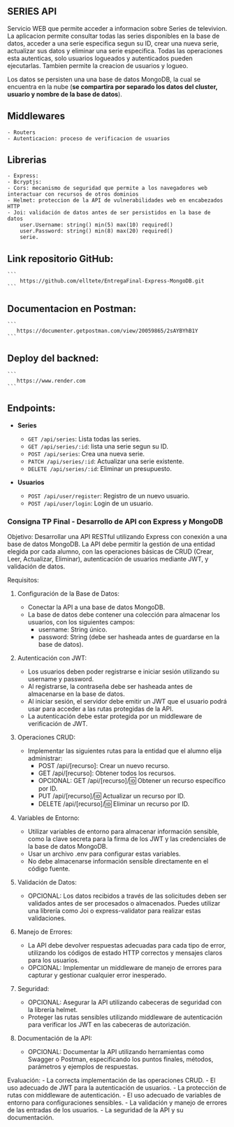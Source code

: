 
## SERIES API

Servicio WEB que permite acceder a informacion sobre Series de televivion.
La aplicacion permite consultar todas las series disponibles en la base de datos, acceder a una serie especifica segun su ID, crear una nueva serie, actualizar sus datos y eliminar una serie especifica. Todas las operaciones esta autenticas, solo usuarios logueados y autenticados pueden ejecutarlas.
Tambien permite la creacion de usuarios y logueo.

Los datos se persisten una una base de datos MongoDB, la cual se encuentra en la nube (**se compartira por separado los datos del cluster, usuario y nombre de la base de datos**).

## Middlewares

    - Routers
    - Autenticacion: proceso de verificacion de usuarios

## Librerias

    - Express: 
    - Bcryptjs: 
    - Cors: mecanismo de seguridad que permite a los navegadores web interactuar con recursos de otros dominios
    - Helmet: proteccion de la API de vulnerabilidades web en encabezados HTTP
    - Joi: validación de datos antes de ser persistidos en la base de datos
        user.Username: string() min(5) max(10) required()
        user.Password: string() min(8) max(20) required()
        serie.

## Link repositorio GitHub: 
    ```
        https://github.com/elltete/EntregaFinal-Express-MongoDB.git
    ```

## Documentacion en Postman:
    ```
       https://documenter.getpostman.com/view/20059865/2sAYBYhB1Y
    ```

## Deploy del backned:
    ```
       https://www.render.com
    ```


## Endpoints:

-  **Series**

   -  `GET /api/series`: Lista todas las series.
   -  `GET /api/series/:id`: lista una serie segun su ID.
   -  `POST /api/series`: Crea una nueva serie.
   -  `PATCH /api/series/:id`: Actualizar una serie existente.
   -  `DELETE /api/series/:id`: Eliminar un presupuesto.   

-  **Usuarios**

   -  `POST /api/user/register`: Registro de un nuevo usuario.
   -  `POST /api/user/login`: Login de un usuario. 



### Consigna TP Final - Desarrollo de API con Express y MongoDB

Objetivo: Desarrollar una API RESTful utilizando Express con conexión a una base de datos MongoDB. La API debe permitir la gestión de una entidad elegida por cada alumno, con las operaciones básicas de CRUD (Crear, Leer, Actualizar, Eliminar), autenticación de usuarios mediante JWT, y validación de datos.

Requisitos:
1. Configuración de la Base de Datos:
    - Conectar la API a una base de datos MongoDB.
    - La base de datos debe contener una colección para almacenar los usuarios, con los siguientes campos:
        * username: String único.
        * password: String (debe ser hasheada antes de guardarse en la base
de datos).

2. Autenticación con JWT:
    - Los usuarios deben poder registrarse e iniciar sesión utilizando su username y password.
    - Al registrarse, la contraseña debe ser hasheada antes de almacenarse en la base de datos.
    - Al iniciar sesión, el servidor debe emitir un JWT que el usuario podrá usar para acceder a las rutas protegidas de la API.
    - La autenticación debe estar protegida por un middleware de verificación de JWT.

3. Operaciones CRUD:
    - Implementar las siguientes rutas para la entidad que el alumno elija administrar:
        * POST /api/[recurso]: Crear un nuevo recurso.
        * GET /api/[recurso]: Obtener todos los recursos.
        * OPCIONAL: GET /api/[recurso]/:id: Obtener un recurso específico por ID.
        * PUT /api/[recurso]/:id: Actualizar un recurso por ID.
        * DELETE /api/[recurso]/:id: Eliminar un recurso por ID.

4. Variables de Entorno:
    - Utilizar variables de entorno para almacenar información sensible, como la clave secreta para la firma de los JWT y las credenciales de la base de datos MongoDB.
    - Usar un archivo .env para configurar estas variables.
    - No debe almacenarse información sensible directamente en el código fuente.

5. Validación de Datos:
    - OPCIONAL: Los datos recibidos a través de las solicitudes deben ser validados antes de ser procesados o almacenados. Puedes utilizar una librería como Joi o express-validator para realizar estas validaciones.

6. Manejo de Errores:
    - La API debe devolver respuestas adecuadas para cada tipo de error, utilizando los códigos de estado HTTP correctos y mensajes claros para los usuarios.
    - OPCIONAL: Implementar un middleware de manejo de errores para capturar y gestionar cualquier error inesperado.

7. Seguridad:
    - OPCIONAL: Asegurar la API utilizando cabeceras de seguridad con la librería helmet.
    - Proteger las rutas sensibles utilizando middleware de autenticación para verificar los JWT en las cabeceras de autorización.

8. Documentación de la API:
    - OPCIONAL: Documentar la API utilizando herramientas como Swagger o Postman, especificando los puntos finales, métodos, parámetros y ejemplos de respuestas.

Evaluación:
    - La correcta implementación de las operaciones CRUD.
    - El uso adecuado de JWT para la autenticación de usuarios.
    - La protección de rutas con middleware de autenticación.
    - El uso adecuado de variables de entorno para configuraciones sensibles.
    - La validación y manejo de errores de las entradas de los usuarios.
    - La seguridad de la API y su documentación.